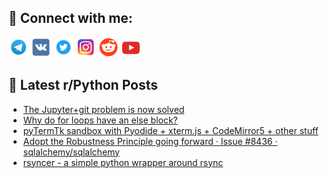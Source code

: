 ## 🔎 Connect with me:
[<img src="https://github.com/bullbesh/bullbesh/blob/main/images/Telegram.png" width="32" height="32" />](https://t.me/bullbesh)
[<img src="https://github.com/bullbesh/bullbesh/blob/main/images/VK.png" width="32" height="32" />](https://vk.com/bullbesh)
[<img src="https://github.com/bullbesh/bullbesh/blob/main/images/Twitter.png" width="32" height="32" />](https://twitter.com/bullbesh1)
[<img src="https://github.com/bullbesh/bullbesh/blob/main/images/Instagram.png" width="32" height="32" />](https://www.instagram.com/bullbesh)
[<img src="https://github.com/bullbesh/bullbesh/blob/main/images/Reddit.png" width="32" height="32" />](https://www.reddit.com/user/bullbesh)
[<img src="https://github.com/bullbesh/bullbesh/blob/main/images/YouTube.png" width="32" height="32" />](https://www.youtube.com/channel/UCtfjRs6uzgq5mfm8S06WTcg)

## 📕 Latest r/Python Posts
<!-- BLOG-POST-LIST:START -->
- [The Jupyter+git problem is now solved](https://www.reddit.com/r/Python/comments/wxugxm/the_jupytergit_problem_is_now_solved/)
- [Why do for loops have an else block?](https://www.reddit.com/r/Python/comments/wxtgke/why_do_for_loops_have_an_else_block/)
- [pyTermTk sandbox with Pyodide + xterm.js + CodeMirror5 + other stuff](https://www.reddit.com/r/Python/comments/wxra5g/pytermtk_sandbox_with_pyodide_xtermjs_codemirror5/)
- [Adopt the Robustness Principle going forward · Issue #8436 · sqlalchemy/sqlalchemy](https://www.reddit.com/r/Python/comments/wxpqx0/adopt_the_robustness_principle_going_forward/)
- [rsyncer - a simple python wrapper around rsync](https://www.reddit.com/r/Python/comments/wxomex/rsyncer_a_simple_python_wrapper_around_rsync/)
<!-- BLOG-POST-LIST:END -->
